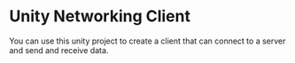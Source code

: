 # Unity Networking Client
You can use this unity project to create a client that can connect to a server and send and receive data.
